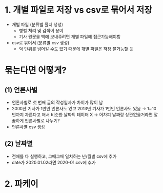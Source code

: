 # 1. 개별 파일로 저장 vs csv로 묶어서 저장
- 개별 파일 (분류별 폴더 생성)
  - 병렬 처리 및 검색이 용이
  - 기사 원문을 백에 보내주려면 개별 파일에 접근가능해야함
- csv로 묶어서 (분류별 csv 생성)
  - 억 단위를 넘어갈 수도 있기 때문에 개별 파일은 저장 불가능할 듯

# 묶는다면 어떻게?
## (1) 언론사별
- 언론사별로 첫 번째 글의 작성일자가 차이가 많이 남
- 2000년 기사가 1번인 언론사도 있고 2013년 기사가 1번인 언론사도 있음
→ 1~10번까지 자른다고 해서 비슷한 날짜의 데이터 X
→ 어차피 날짜랑 상관없을거라면 깔끔하게 언론사별로 나누기?
- 언론사별 csv 생성

## (2) 날짜별
- 전체를 다 실행하고, 그때그때 일치하는 년/월별 csv에 추가
- date가 2020.01.02라면 2020-01.csv에 추가

# 2. 파케이